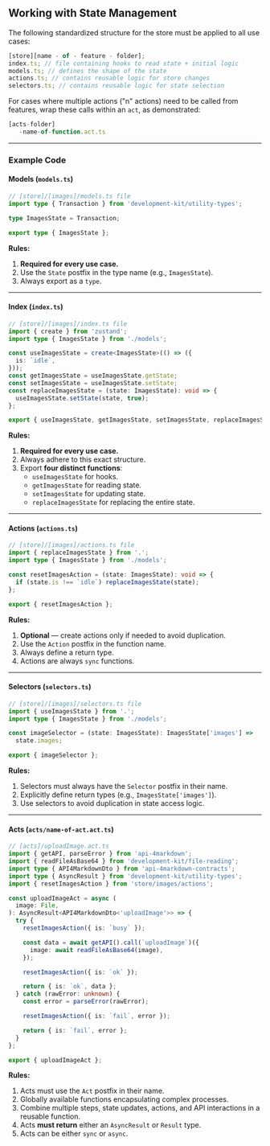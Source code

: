 ## Working with State Management

The following standardized structure for the store must be applied to all use cases:

```typescript
[store][name - of - feature - folder];
index.ts; // file containing hooks to read state + initial logic
models.ts; // defines the shape of the state
actions.ts; // contains reusable logic for store changes
selectors.ts; // contains reusable logic for state selection
```

For cases where multiple actions ("n" actions) need to be called from features, wrap these calls within an `act`, as demonstrated:

```typescript
[acts-folder]
   -name-of-function.act.ts
```

---

### Example Code

#### Models (`models.ts`)

```typescript
// [store]/[images]/models.ts file
import type { Transaction } from 'development-kit/utility-types';

type ImagesState = Transaction;

export type { ImagesState };
```

**Rules:**

1. **Required for every use case.**
2. Use the `State` postfix in the type name (e.g., `ImagesState`).
3. Always export as a `type`.

---

#### Index (`index.ts`)

```typescript
// [store]/[images]/index.ts file
import { create } from 'zustand';
import type { ImagesState } from './models';

const useImagesState = create<ImagesState>(() => ({
  is: `idle`,
}));
const getImagesState = useImagesState.getState;
const setImagesState = useImagesState.setState;
const replaceImagesState = (state: ImagesState): void => {
  useImagesState.setState(state, true);
};

export { useImagesState, getImagesState, setImagesState, replaceImagesState };
```

**Rules:**

1. **Required for every use case.**
2. Always adhere to this exact structure.
3. Export **four distinct functions**:
   - `useImagesState` for hooks.
   - `getImagesState` for reading state.
   - `setImagesState` for updating state.
   - `replaceImagesState` for replacing the entire state.

---

#### Actions (`actions.ts`)

```typescript
// [store]/[images]/actions.ts file
import { replaceImagesState } from '.';
import type { ImagesState } from './models';

const resetImagesAction = (state: ImagesState): void => {
  if (state.is !== `idle`) replaceImagesState(state);
};

export { resetImagesAction };
```

**Rules:**

1. **Optional** — create actions only if needed to avoid duplication.
2. Use the `Action` postfix in the function name.
3. Always define a return type.
4. Actions are always `sync` functions.

---

#### Selectors (`selectors.ts`)

```typescript
// [store]/[images]/selectors.ts file
import { useImagesState } from '.';
import type { ImagesState } from './models';

const imageSelector = (state: ImagesState): ImagesState['images'] =>
  state.images;

export { imageSelector };
```

**Rules:**

1. Selectors must always have the `Selector` postfix in their name.
2. Explicitly define return types (e.g., `ImagesState['images']`).
3. Use selectors to avoid duplication in state access logic.

---

#### Acts (`acts/name-of-act.act.ts`)

```typescript
// [acts]/uploadImage.act.ts
import { getAPI, parseError } from 'api-4markdown';
import { readFileAsBase64 } from 'development-kit/file-reading';
import type { API4MarkdownDto } from 'api-4markdown-contracts';
import type { AsyncResult } from 'development-kit/utility-types';
import { resetImagesAction } from 'store/images/actions';

const uploadImageAct = async (
  image: File,
): AsyncResult<API4MarkdownDto<'uploadImage'>> => {
  try {
    resetImagesAction({ is: `busy` });

    const data = await getAPI().call(`uploadImage`)({
      image: await readFileAsBase64(image),
    });

    resetImagesAction({ is: `ok` });

    return { is: `ok`, data };
  } catch (rawError: unknown) {
    const error = parseError(rawError);

    resetImagesAction({ is: `fail`, error });

    return { is: `fail`, error };
  }
};

export { uploadImageAct };
```

**Rules:**

1. Acts must use the `Act` postfix in their name.
2. Globally available functions encapsulating complex processes.
3. Combine multiple steps, state updates, actions, and API interactions in a reusable function.
4. Acts **must return** either an `AsyncResult` or `Result` type.
5. Acts can be either `sync` or `async`.
